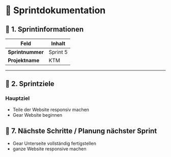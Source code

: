 # 📝 Sprintdokumentation

## 🧭 1. Sprintinformationen

| Feld | Inhalt |
|------|--------|
| **Sprintnummer** | Sprint 5 |
| **Projektname** | KTM |

---

## 🎯 2. Sprintziele

### Hauptziel
- Teile der Website responsiv machen
- Gear Website beginnen


## 🔄 7. Nächste Schritte / Planung nächster Sprint

- Gear Unterseite vollständig fertigstellen
- ganze Website responsive machen